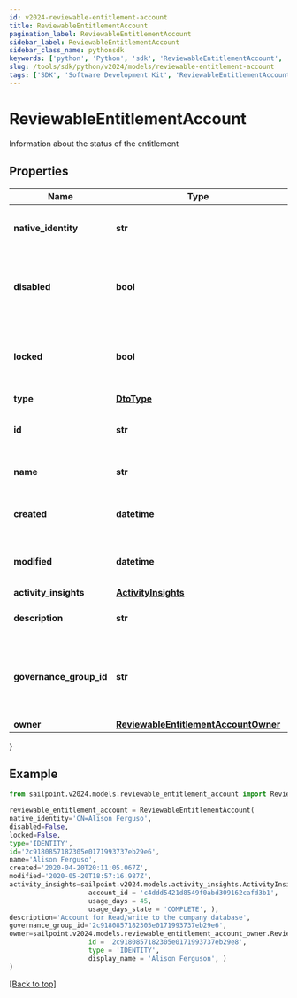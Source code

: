 ```yaml
---
id: v2024-reviewable-entitlement-account
title: ReviewableEntitlementAccount
pagination_label: ReviewableEntitlementAccount
sidebar_label: ReviewableEntitlementAccount
sidebar_class_name: pythonsdk
keywords: ['python', 'Python', 'sdk', 'ReviewableEntitlementAccount', 'V2024ReviewableEntitlementAccount'] 
slug: /tools/sdk/python/v2024/models/reviewable-entitlement-account
tags: ['SDK', 'Software Development Kit', 'ReviewableEntitlementAccount', 'V2024ReviewableEntitlementAccount']
---
```


# ReviewableEntitlementAccount

Information about the status of the entitlement

## Properties

Name | Type | Description | Notes
------------ | ------------- | ------------- | -------------
**native_identity** | **str** | The native identity for this account | [optional] 
**disabled** | **bool** | Indicates whether this account is currently disabled | [optional] [default to False]
**locked** | **bool** | Indicates whether this account is currently locked | [optional] [default to False]
**type** | [**DtoType**](dto-type) |  | [optional] 
**id** | **str** | The id associated with the account | [optional] 
**name** | **str** | The account name | [optional] 
**created** | **datetime** | When the account was created | [optional] 
**modified** | **datetime** | When the account was last modified | [optional] 
**activity_insights** | [**ActivityInsights**](activity-insights) |  | [optional] 
**description** | **str** | Information about the account | [optional] 
**governance_group_id** | **str** | The id associated with the machine Account Governance Group | [optional] 
**owner** | [**ReviewableEntitlementAccountOwner**](reviewable-entitlement-account-owner) |  | [optional] 
}

## Example

```python
from sailpoint.v2024.models.reviewable_entitlement_account import ReviewableEntitlementAccount

reviewable_entitlement_account = ReviewableEntitlementAccount(
native_identity='CN=Alison Ferguso',
disabled=False,
locked=False,
type='IDENTITY',
id='2c9180857182305e0171993737eb29e6',
name='Alison Ferguso',
created='2020-04-20T20:11:05.067Z',
modified='2020-05-20T18:57:16.987Z',
activity_insights=sailpoint.v2024.models.activity_insights.ActivityInsights(
                    account_id = 'c4ddd5421d8549f0abd309162cafd3b1', 
                    usage_days = 45, 
                    usage_days_state = 'COMPLETE', ),
description='Account for Read/write to the company database',
governance_group_id='2c9180857182305e0171993737eb29e6',
owner=sailpoint.v2024.models.reviewable_entitlement_account_owner.ReviewableEntitlement_account_owner(
                    id = '2c9180857182305e0171993737eb29e8', 
                    type = 'IDENTITY', 
                    display_name = 'Alison Ferguson', )
)

```
[[Back to top]](#) 

